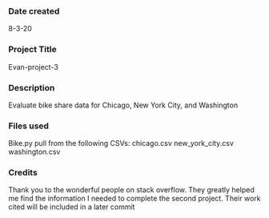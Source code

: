 ### Date created
8-3-20 

### Project Title
Evan-project-3

### Description
Evaluate bike share data for Chicago, New York City, and Washington

### Files used
Bike.py
pull from the following CSVs:
chicago.csv
new_york_city.csv
washington.csv

### Credits
Thank you to the wonderful people on stack overflow. They greatly helped me find the information I needed to complete the second project. Their work cited will be included in a later commit

